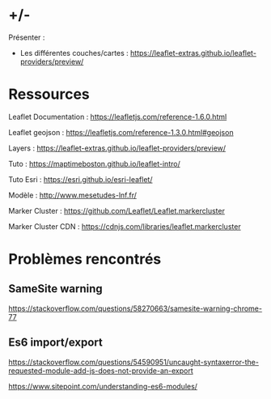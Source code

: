 # +/-

Présenter : 

- Les différentes couches/cartes :  https://leaflet-extras.github.io/leaflet-providers/preview/ 





# Ressources

Leaflet Documentation :  https://leafletjs.com/reference-1.6.0.html

Leaflet geojson :  https://leafletjs.com/reference-1.3.0.html#geojson 

Layers :  https://leaflet-extras.github.io/leaflet-providers/preview/ 

Tuto :  https://maptimeboston.github.io/leaflet-intro/ 

Tuto Esri :  https://esri.github.io/esri-leaflet/ 

Modèle :  http://www.mesetudes-lnf.fr/ 

Marker Cluster :  https://github.com/Leaflet/Leaflet.markercluster 

Marker Cluster CDN :  https://cdnjs.com/libraries/leaflet.markercluster 





# Problèmes rencontrés



## SameSite warning

https://stackoverflow.com/questions/58270663/samesite-warning-chrome-77 



## Es6 import/export

https://stackoverflow.com/questions/54590951/uncaught-syntaxerror-the-requested-module-add-js-does-not-provide-an-export 

https://www.sitepoint.com/understanding-es6-modules/ 